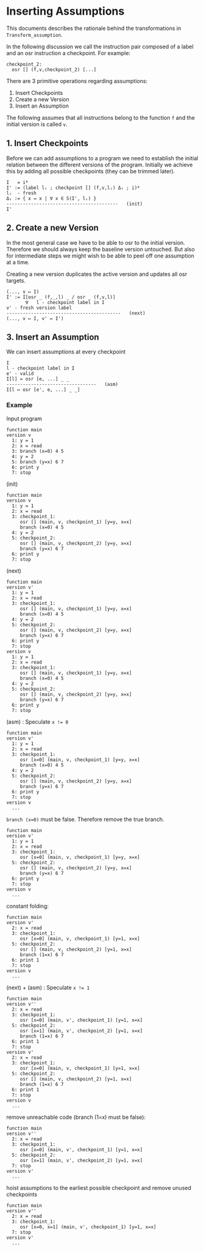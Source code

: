 # Inserting Assumptions

This documents describes the rationale behind the transformations in
`Transform_assumption`.

In the following discussion we call the instruction pair composed of a
label and an osr instruction a checkpoint. For example:

```
checkpoint_2:
  osr [] (f,v,checkpoint_2) [...]
```

There are 3 primitive operations regarding assumptions:

1. Insert Checkpoints
2. Create a new Version
3. Insert an Assumption

The following assumes that all instructions belong to the function `f` and
the initial version is called `v`.

## 1. Insert Checkpoints

Before we can add assumptions to a program we need to establish the
initial relation between the different versions of the program. Initially we
achieve this by adding all possible checkpoints (they can be trimmed later).

    I   = i*
    I' := (label lᵢ ; checkpoint [] (f,v,lᵢ) Δᵢ ; i)*
    lᵢ  - fresh
    Δᵢ := { x ↤ x | ∀ x ∈ S(I', lᵢ) }
    -----------------------------------------   (init)
    I'

## 2. Create a new Version

In the most general case we have to be able to osr to the initial version.
Therefore we should always keep the baseline version untouched. But also
for intermediate steps we might wish to be able to peel off one assumption
at a time.

Creating a new version duplicates the active version and updates all osr
targets.

    (..., v ↦ I)
    I' := I[osr _ (f,_,l) _ / osr _ (f,v,l)]
           ∀   l - checkpoint label in I
    v' - fresh version label
    ------------------------------------------   (next)
    (..., v ↦ I, v' ↦ I')

## 3. Insert an Assumption

We can insert assumptions at every checkpoint

    I
    l - checkpoint label in I
    e' - valid
    I[l] = osr [e, ...] _ _
    ---------------------------------   (asm)
    I[l ↦ osr [e', e, ...] _ _]

### Example

Input program

    function main
    version v
      1: y = 1
      2: x = read
      3: branch (x=0) 4 5
      4: y = 2
      5: branch (y=x) 6 7
      6: print y
      7: stop

(init)

    function main
    version v
      1: y = 1
      2: x = read
      3: checkpoint_1:
         osr [] (main, v, checkpoint_1) [y=y, x=x]
         branch (x=0) 4 5
      4: y = 2
      5: checkpoint_2:
         osr [] (main, v, checkpoint_2) [y=y, x=x]
         branch (y=x) 6 7
      6: print y
      7: stop

(next)

    function main
    version v'
      1: y = 1
      2: x = read
      3: checkpoint_1:
         osr [] (main, v, checkpoint_1) [y=y, x=x]
         branch (x=0) 4 5
      4: y = 2
      5: checkpoint_2:
         osr [] (main, v, checkpoint_2) [y=y, x=x]
         branch (y=x) 6 7
      6: print y
      7: stop
    version v
      1: y = 1
      2: x = read
      3: checkpoint_1:
         osr [] (main, v, checkpoint_1) [y=y, x=x]
         branch (x=0) 4 5
      4: y = 2
      5: checkpoint_2:
         osr [] (main, v, checkpoint_2) [y=y, x=x]
         branch (y=x) 6 7
      6: print y
      7: stop

(asm) :  Speculate `x != 0`

    function main
    version v'
      1: y = 1
      2: x = read
      3: checkpoint_1:
         osr [x=0] (main, v, checkpoint_1) [y=y, x=x]
         branch (x=0) 4 5
      4: y = 2
      5: checkpoint_2:
         osr [] (main, v, checkpoint_2) [y=y, x=x]
         branch (y=x) 6 7
      6: print y
      7: stop
    version v
      ...

`branch (x=0)` must be false. Therefore remove the true branch.

    function main
    version v'
      1: y = 1
      2: x = read
      3: checkpoint_1:
         osr [x=0] (main, v, checkpoint_1) [y=y, x=x]
      5: checkpoint_2:
         osr [] (main, v, checkpoint_2) [y=y, x=x]
         branch (y=x) 6 7
      6: print y
      7: stop
    version v
      ...

constant folding:

    function main
    version v'
      2: x = read
      3: checkpoint_1:
         osr [x=0] (main, v, checkpoint_1) [y=1, x=x]
      5: checkpoint_2:
         osr [] (main, v, checkpoint_2) [y=1, x=x]
         branch (1=x) 6 7
      6: print 1
      7: stop
    version v
      ...

(next) + (asm) :  Speculate `x != 1`

    function main
    version v''
      2: x = read
      3: checkpoint_1:
         osr [x=0] (main, v', checkpoint_1) [y=1, x=x]
      5: checkpoint_2:
         osr [x=1] (main, v', checkpoint_2) [y=1, x=x]
         branch (1=x) 6 7
      6: print 1
      7: stop
    version v'
      2: x = read
      3: checkpoint_1:
         osr [x=0] (main, v, checkpoint_1) [y=1, x=x]
      5: checkpoint_2:
         osr [] (main, v, checkpoint_2) [y=1, x=x]
         branch (1=x) 6 7
      6: print 1
      7: stop
    version v
      ...

remove unreachable code (branch (1=x) must be false):

    function main
    version v''
      2: x = read
      3: checkpoint_1:
         osr [x=0] (main, v', checkpoint_1) [y=1, x=x]
      5: checkpoint_2:
         osr [x=1] (main, v', checkpoint_2) [y=1, x=x]
      7: stop
    version v'
      ...

hoist assumptions to the earliest possible checkpoint and remove unused checkpoints

    function main
    version v''
      2: x = read
      3: checkpoint_1:
         osr [x=0, x=1] (main, v', checkpoint_1) [y=1, x=x]
      7: stop
    version v'
      ...

